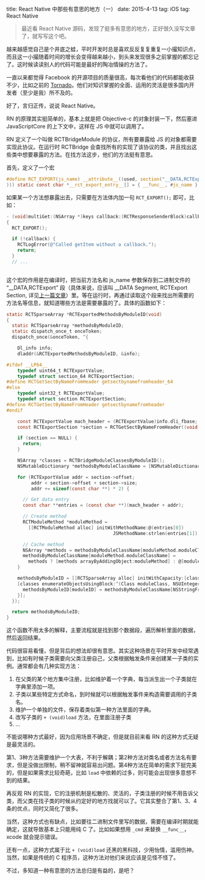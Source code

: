 title: React Native 中那些有意思的地方（一）
date: 2015-4-13
tag: iOS
tag: React Native

> 最近看 React Native 源码，发现了挺多有意思的地方，正好很久没写文章了，就写写这个吧。

越来越感觉自己是个井底之蛙，平时开发时总是喜欢反反复复重复一小撮知识点，而且这一小撮随着时间的增长会变得越来越小，到头来发现很多之前掌握的都忘记了。这时候读读别人的代码可能是最好的陶冶情操的方法了。

一直以来都觉得 Facebook 的开源项目的质量很高，每次看他们的代码都能收获不少，比如之前的 [Tornado](http://blog.zorro.im/posts/tornado-template.html)。他们对知识掌握的全面、运用的灵活是很多国内开发者（至少是我）所不及的。

好了，言归正传，说说 React Native。

RN 的原理其实挺简单的，基本上就是把 Objective-c 的对象封装一下，然后塞进 JavaScriptCore 的上下文中，这样在 JS 中就可以调用了。

RN 定义了一个叫做 RCTBridgeModule 的协议，所有要暴露给 JS 的对象都需要实现此协议。在运行时 RCTBridge 会查找所有的实现了该协议的类，并且找出这些类中想要暴露的方法。在找方法这步，他们的方法挺有意思。

首先，定义了一个宏

```c
#define RCT_EXPORT(js_name) __attribute__((used, section("__DATA,RCTExport" \
))) static const char *__rct_export_entry__[] = { __func__, #js_name }
```

如果某一个方法想暴露出去，只需要在方法体内加一句 `RCT_EXPORT();` 即可，比如：

```objective-c
- (void)multiGet:(NSArray *)keys callback:(RCTResponseSenderBlock)callback
{
  RCT_EXPORT();

  if (!callback) {
    RCTLogError(@"Called getItem without a callback.");
    return;
  }
  // ...
 
```


这个宏的作用是在编译时，把当前方法名和 js_name 参数保存到二进制文件的 “\_\_DATA,RCTExport” 段（具体来说，应该叫 \_\_DATA Segment, RCTExport Section, 详见[上一篇文章](http://blog.zorro.im/posts/objective-c-runtime-3.html)）里。等在运行时，再通过读取这个段来找出所需要的方法名等信息，就知道哪些方法是需要暴露的了。具体的函数如下：


```objective-c
static RCTSparseArray *RCTExportedMethodsByModuleID(void)
{
  static RCTSparseArray *methodsByModuleID;
  static dispatch_once_t onceToken;
  dispatch_once(&onceToken, ^{

    Dl_info info;
    dladdr(&RCTExportedMethodsByModuleID, &info);

#ifdef __LP64__
    typedef uint64_t RCTExportValue;
    typedef struct section_64 RCTExportSection;
#define RCTGetSectByNameFromHeader getsectbynamefromheader_64
#else
    typedef uint32_t RCTExportValue;
    typedef struct section RCTExportSection;
#define RCTGetSectByNameFromHeader getsectbynamefromheader
#endif

    const RCTExportValue mach_header = (RCTExportValue)info.dli_fbase;
    const RCTExportSection *section = RCTGetSectByNameFromHeader((void *)mach_header, "__DATA", "RCTExport");

    if (section == NULL) {
      return;
    }

    NSArray *classes = RCTBridgeModuleClassesByModuleID();
    NSMutableDictionary *methodsByModuleClassName = [NSMutableDictionary dictionaryWithCapacity:[classes count]];

    for (RCTExportValue addr = section->offset;
         addr < section->offset + section->size;
         addr += sizeof(const char **) * 2) {

      // Get data entry
      const char **entries = (const char **)(mach_header + addr);

      // Create method
      RCTModuleMethod *moduleMethod =
        [[RCTModuleMethod alloc] initWithMethodName:@(entries[0])
                                       JSMethodName:strlen(entries[1]) ? @(entries[1]) : nil];

      // Cache method
      NSArray *methods = methodsByModuleClassName[moduleMethod.moduleClassName];
      methodsByModuleClassName[moduleMethod.moduleClassName] =
        methods ? [methods arrayByAddingObject:moduleMethod] : @[moduleMethod];
    }

    methodsByModuleID = [[RCTSparseArray alloc] initWithCapacity:[classes count]];
    [classes enumerateObjectsUsingBlock:^(Class moduleClass, NSUInteger moduleID, BOOL *stop) {
      methodsByModuleID[moduleID] = methodsByModuleClassName[NSStringFromClass(moduleClass)];
    }];
  });

  return methodsByModuleID;
}
```

这个函数不用太多的解释，主要流程就是找到那个数据段，遍历解析里面的数据，然后返回结果。

代码很容易看懂，但是背后的想法却很有意思。其实这种场景在平时开发中经常遇到，比如有时候子类需要向父类注册自己，父类根据触发条件来创建某一子类的实例。通常都会有几种实现方法：

1. 在父类的某个地方集中注册，比如维护着一个字典，每当派生出一个子类就在字典里添加一项。
2. 子类以某些特定方式命名，到时候就可以根据触发事件来构造需要调用的子类名。
3. 维护一个单独的文件，保存着类似第一种方法里面的字典。
4. 改写子类的 `+ (void)load` 方法，在里面注册子类
5. ...

不能说哪种方式最好，因为应用场景不确定，但是就目前来看 RN 的这种方式无疑是最灵活的。

第1、3种方法需要维护一个大表，不利于解耦；第2种方法对类名或者方法名有要求，但是没做出限制，稍不留神就容易出问题。第4种方法在简单的需求下挺完美的，但是如果需求比较奇葩，比如 `load` 中依赖的过多，则可能会出现很多意想不到的结果。

再反观 RN 的实现，它的注册机制是松散的、灵活的，子类注册的时候不用告诉父类，而父类在找子类的时候从约定好的地方找就可以了。它其实整合了第1、3、4条的优点，同时又简化了很多。

当然，这种方式也有缺点，比如要往二进制文件里写的数据，需要在编译时期就能确定，这就导致基本上只能用纯 C 了。比如如果想用 `_cmd` 来替换 `__func__`，xcode 就会提示错误。

还有一点，这种方式属于比 `+ (void)load` 还黑的黑科技，少用怡情，滥用伤神。当然，如果是传统的 C 程序员，这种方法对他们来说应该是见怪不怪了。

不过，多知道一种有意思的方法总归是有益的，是吧？